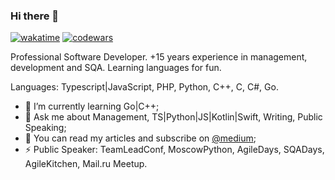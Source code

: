 ### Hi there 👋

<!--
**maxbogus/maxbogus** is a ✨ _special_ ✨ repository because its `README.md` (this file) appears on your GitHub profile.

Here are some ideas to get you started:

- 🔭 I’m currently working on ...
- 🌱 I’m currently learning ...
- 👯 I’m looking to collaborate on ...
- 🤔 I’m looking for help with ...
- 💬 Ask me about ...
- 📫 How to reach me: ...
- 😄 Pronouns: ...
- ⚡ Fun fact: ...
-->
[![wakatime](https://wakatime.com/badge/user/6bf1fc10-6fde-4d93-9b6b-c332821ebb42.svg)](https://wakatime.com/@6bf1fc10-6fde-4d93-9b6b-c332821ebb42)
[![codewars](https://www.codewars.com/users/maxbogus/badges/micro)](https://www.codewars.com/users/maxbogus)

Professional Software Developer. +15 years experience in management, development and SQA. Learning languages for fun.

Languages: Typescript|JavaScript, PHP, Python, C++, C, C#, Go.

- 🌱 I’m currently learning Go|C++;
- 💬 Ask me about Management, TS|Python|JS|Kotlin|Swift, Writing, Public Speaking;
- 🤔 You can read my articles and subscribe on [@medium](https://medium.com/@maxbogus);
- ⚡ Public Speaker: TeamLeadConf, MoscowPython, AgileDays, SQADays, AgileKitchen, Mail.ru Meetup.
